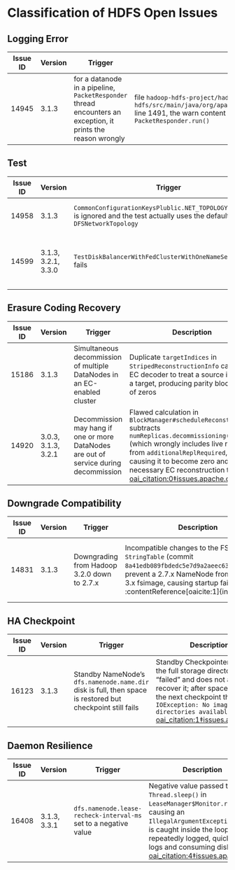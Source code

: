 # Classification of HDFS Open Issues

## Logging Error

| Issue ID | Version | Trigger | Explain |
|----------|---------|-----------|--------|
| 14945 | 3.1.3 | for a datanode in a pipeline, `PacketResponder` thread encounters an exception, it prints the reason wrongly | file `hadoop-hdfs-project/hadoop-hdfs/src/main/java/org/apache/hadoop/hdfs/server/datanode/BlockReceiver.java` line 1491, the warn content should not be `BlockReceiver.run()` but `PacketResponder.run()`|

## Test

| Issue ID | Version | Trigger | Explain |
|----------|---------|-----------|--------|
| 14958 | 3.1.3 | `CommonConfigurationKeysPlublic.NET_TOPOLOGY_IMPL_KEY` is ignored and the test actually uses the default `DFSNetworkTopology`| The flag `DFSConfigKeys.DFS_SUE_NETWORK_TOPOLOGY_KEY` default to true, and thus the `Common...` flag is ignored |
| 14599 | 3.1.3, 3.2.1, 3.3.0  | `TestDiskBalancerWithFedClusterWithOneNameServiceEmpty` fails   | After HDFS-12487 changed the error message, the test still expects “There are no blocks in the blockPool” but now gets “NextBlock call returned null. No valid block to copy.”, causing the test to fail  [oai_citation:3‡issues.apache.org](https://issues.apache.org/jira/browse/HDFS-14599?page=com.atlassian.jira.plugin.system.issuetabpanels%3Aall-tabpanel&utm_source=chatgpt.com) | Update the expected error string in `TestDiskBalancer#testDiskBalancerWithFedClusterWithOneNameServiceEmpty` to match the new message, or revert HDFS-12487. Fix merged in 3.2.2 and 3.3.0. |

## Erasure Coding Recovery

| Issue ID | Version | Trigger | Description |
|------------|---------|------------------------------------------------------------------|-------------------------------------------------------------------------------------------------------------------------------|
| 15186 | 3.1.3 | Simultaneous decommission of multiple DataNodes in an EC-enabled cluster | Duplicate `targetIndices` in `StripedReconstructionInfo` cause the EC decoder to treat a source index as a target, producing parity blocks full of zeros |
| 14920 | 3.0.3, 3.1.3, 3.2.1   | Decommission may hang if one or more DataNodes are out of service during decommission | Flawed calculation in `BlockManager#scheduleReconstruction` subtracts `numReplicas.decommissioning()` (which wrongly includes live replicas) from `additionalReplRequired`, causing it to become zero and skip necessary EC reconstruction tasks  [oai_citation:0‡issues.apache.org](https://issues.apache.org/jira/browse/HDFS-14920) | Correct the logic in `BlockManager#scheduleReconstruction` to exclude live replicas when adjusting `additionalReplRequired`, ensuring reconstruction is scheduled before replication. Patch merged in 3.1.4, 3.2.2, and 3.3.0. |

## Downgrade Compatibility

| Issue ID | Version | Trigger | Description | Resolution |
|------------|---------|---------------------------------------------------------------|---------------------------------------------------------------------------------------------------------------------------------------------------------|---------------------------------------------------------------------------------------------------------------------------------------------------------------------------------------|
| 14831 | 3.1.3 | Downgrading from Hadoop 3.2.0 down to 2.7.x | Incompatible changes to the FSImage `StringTable` (commit `8a41edb089fbdedc5e7d9a2aeec63d126afea49f`) prevent a 2.7.x NameNode from reading a 3.x fsimage, causing startup failure :contentReference[oaicite:1]{index=1} | Revert or back‐port the `StringTable` format change (apply commit `8a41edb089fbdedc5e7d9a2aeec63d126afea49f`) so that older NameNodes can read the image (see HDFS-13596), or upgrade to a release that includes this fix :contentReference[oaicite:2]{index=2}. |

## HA Checkpoint

| Issue ID   | Version | Trigger                                                                                  | Description                                                                                                                                                                                                                                                | Resolution                                                                                                                                                                                                                                           |
|------------|---------|------------------------------------------------------------------------------------------|------------------------------------------------------------------------------------------------------------------------------------------------------------------------------------------------------------------------------------------------------------|-------------------------------------------------------------------------------------------------------------------------------------------------------------------------------------------------------------------------------------------------------|
| 16123 | 3.1.3   | Standby NameNode’s `dfs.namenode.name.dir` disk is full, then space is restored but checkpoint still fails | Standby Checkpointer marks the full storage directory as “failed” and does not attempt to recover it; after space is freed the next checkpoint throws `IOException: No image directories available!`  [oai_citation:1‡issues.apache.org](https://issues.apache.org/jira/browse/HDFS-16123) | Invoke `FSImage.recoverFailedStorage()` at NN startup or on config reload to recover failed dirs; or manually remove the `<name>-current/VERSION.failed` marker and restart the Standby NameNode.                                                        |

## Daemon Resilience

| Issue ID   | Version            | Trigger                                                        | Description                                                                                                                                                                                                                                                                   | Resolution                                                                                                                                                                                                                                   |
|------------|--------------------|----------------------------------------------------------------|-------------------------------------------------------------------------------------------------------------------------------------------------------------------------------------------------------------------------------------------------------------------------------|-----------------------------------------------------------------------------------------------------------------------------------------------------------------------------------------------------------------------------------------------|
| 16408 | 3.1.3, 3.3.1       | `dfs.namenode.lease-recheck-interval-ms` set to a negative value | Negative value passed to `Thread.sleep()` in `LeaseManager$Monitor.run()`, causing an `IllegalArgumentException` that is caught inside the loop and repeatedly logged, quickly filling logs and consuming disk space  [oai_citation:4‡issues.apache.org](https://issues.apache.org/jira/browse/HDFS-16408)                                        | Validate `dfs.namenode.lease-recheck-interval-ms` on read (e.g. `Preconditions.checkArgument(interval > 0)`) and/or move the `catch(Throwable)` outside the loop so that the thread terminates on unexpected exceptions. Fix in 3.2.4, 3.3.2, 3.4.0. |
